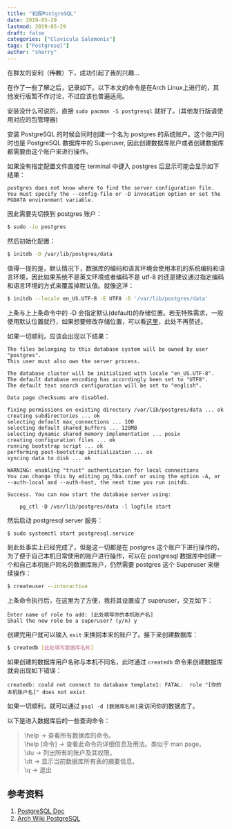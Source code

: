```yaml
---
title: "初探PostgreSQL"
date: 2019-05-29
lastmod: 2019-05-29
draft: false
categories: ["Clavicula Salomonis"]
tags: ["Postgresql"]
author: "sherry"
---
```

在群友的安利（~~传教~~）下，成功引起了我的兴趣...

在作了一些了解之后，记录如下。以下本文的命令是在Arch Linux上进行的，其他发行版暂不作讨论，不过应该也普遍适用。

安装没什么可说的，直接 `sudo pacman -S postgresql` 就好了。(其他发行版请使用对应的包管理器)

安装 PostgreSQL 的时候会同时创建一个名为 postgres 的系统账户。这个账户同时也是 PostgreSQL 数据库中的 Superuser, 因此创建数据库账户或者创建数据库都需要由这个账户来进行操作。

<!--more-->

如果没有指定配置文件直接在 terminal 中键入 postgres 后显示可能会显示如下结果：

```
postgres does not know where to find the server configuration file.  
You must specify the --config-file or -D invocation option or set the PGDATA environment variable.
```

因此需要先切换到 postgres 账户：

```bash
$ sudo -iu postgres
```

然后初始化配置：

```bash
$ initdb -D /var/lib/postgres/data
```

值得一提的是，默认情况下，数据库的编码和语言环境会使用本机的系统编码和语言环境，因此如果系统不是英文环境或者编码不是 utf-8 的还是建议通过指定编码和语言环境的方式来覆盖掉默认值。就像这洋：

```bash
$ initdb --locale en_US.UTF-8 -E UTF8 -D '/var/lib/postgres/data'
```

上条与上上条命令中的 -D 会指定默认(default)的存储位置。若无特殊需求，一般使用默认位置就行，如果想要修改存储位置，可以看[这里](https://wiki.archlinux.org/index.php/PostgreSQL#Change_default_data_directory)，此处不再赘述。

如果一切顺利，应该会出现以下结果：

```
The files belonging to this database system will be owned by user "postgres".
This user must also own the server process.

The database cluster will be initialized with locale "en_US.UTF-8".
The default database encoding has accordingly been set to "UTF8".
The default text search configuration will be set to "english".

Data page checksums are disabled.

fixing permissions on existing directory /var/lib/postgres/data ... ok
creating subdirectories ... ok
selecting default max_connections ... 100
selecting default shared_buffers ... 128MB
selecting dynamic shared memory implementation ... posix
creating configuration files ... ok
running bootstrap script ... ok
performing post-bootstrap initialization ... ok
syncing data to disk ... ok

WARNING: enabling "trust" authentication for local connections
You can change this by editing pg_hba.conf or using the option -A, or
--auth-local and --auth-host, the next time you run initdb.

Success. You can now start the database server using:

    pg_ctl -D /var/lib/postgres/data -l logfile start
```

然后启动 postgresql server 服务：

```bash
$ sudo systemctl start postgresql.service
```

到此处事实上已经完成了，但是这一切都是在 postgres 这个账户下进行操作的，为了便于自己本机日常使用的账户进行操作，可以在 postgresql 数据库中创建一个和自己本机账户同名的数据库账户，仍然需要 postgres 这个 Superuser 来继续操作：

```bash
$ createuser --interactive
```

上条命令执行后，在这里为了方便，我将其设置成了 superuser，交互如下：

```
Enter name of role to add: [此处填写你的本机账户名]
Shall the new role be a superuser? (y/n) y
```

创建完用户就可以输入 `exit` 来换回本来的账户了。接下来创建数据库：

```bash
$ createdb [此处填写数据库名称]
```

如果创建的数据库用户名称与本机不同名，此时通过 `createdb` 命令来创建数据库就会出现如下错误：

```
createdb: could not connect to database template1: FATAL:  role "[你的本机账户名]" does not exist
```

如果一切顺利，就可以通过 `psql -d [数据库名称]`来访问你的数据库了。

以下是进入数据库后的一些查询命令：

> \help -> 查看所有数据库的命令。  
\help [命令] -> 查看此命令的详细信息及用法。类似于 man page。  
\du -> 列出所有的账户及其权限。  
\dt -> 显示当前数据库所有表的摘要信息。  
\q -> 退出 

## 参考资料

1. [PostgreSQL Doc](https://www.postgresql.org/docs/11/)
2. [Arch Wiki PostgreSQL](https://wiki.archlinux.org/index.php/PostgreSQL)